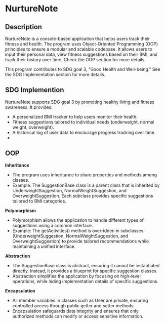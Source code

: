 # **NurtureNote**
## **Description**
NurtureNote is a console-based application that helps users track their fitness and health. The program uses Object-Oriented Programming (OOP) principles to ensure a modular and scalable codebase. It allows users to input their personal data, view fitness suggestions based on their BMI, and track their history over time. Check the OOP section for more details.

This program contributes to SDG goal 3, "Good Health and Well-being." See the SDG Implementation section for more details.


## **SDG Implemention**
NurtureNote supports SDG goal 3 by promoting healthy living and fitness awareness. It provides:

  - A personalized BMI tracker to help users monitor their health.
  - Fitness suggestions tailored to individual needs (underweight, normal weight, overweight).
  - A historical log of user data to encourage progress tracking over time.
  - 
## **OOP**
**Inheritance**
- The program uses inheritance to share properties and methods among classes.
- Example: The SuggestionBase class is a parent class that is inherited by UnderweightSuggestion, NormalWeightSuggestion, and OverweightSuggestion. Each subclass provides specific suggestions tailored to BMI categories.

**Polymorphism**
- Polymorphism allows the application to handle different types of suggestions using a common interface.
- Example: The getActivities() method is overridden in subclasses (UnderweightSuggestion, NormalWeightSuggestion, and OverweightSuggestion) to provide tailored recommendations while maintaining a unified interface.

**Abstraction**
- The SuggestionBase class is abstract, ensuring it cannot be instantiated directly. Instead, it provides a blueprint for specific suggestion classes.
- Abstraction simplifies the application by focusing on high-level operations, while hiding implementation details of specific suggestions.

**Encapsulation**
- All member variables in classes such as User are private, ensuring controlled access through public getter and setter methods.
- Encapsulation safeguards data integrity and ensures that only authorized methods can modify or access sensitive information.
